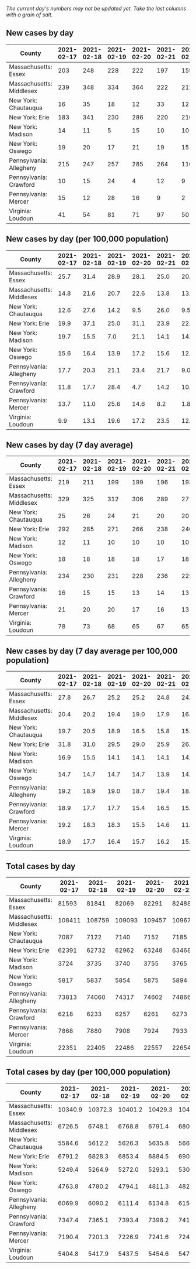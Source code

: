 _The current day's numbers may not be updated yet. Take the last columns with a grain of salt._
## New cases by day

| County | 2021-02-17 | 2021-02-18 | 2021-02-19 | 2021-02-20 | 2021-02-21 | 2021-02-22 | 2021-02-23 |
| --- | --- | --- | --- | --- | --- | --- | --- |
| Massachusetts: Essex | 203 | 248 | 228 | 222 | 197 | 159 |  |
| Massachusetts: Middlesex | 239 | 348 | 334 | 364 | 222 | 212 |  |
| New York: Chautauqua | 16 | 35 | 18 | 12 | 33 | 12 |  |
| New York: Erie | 183 | 341 | 230 | 286 | 220 | 210 |  |
| New York: Madison | 14 | 11 | 5 | 15 | 10 | 10 |  |
| New York: Oswego | 19 | 20 | 17 | 21 | 19 | 15 |  |
| Pennsylvania: Allegheny | 215 | 247 | 257 | 285 | 264 | 110 | 274 |
| Pennsylvania: Crawford | 10 | 15 | 24 | 4 | 12 | 9 | 8 |
| Pennsylvania: Mercer | 15 | 12 | 28 | 16 | 9 | 2 | 23 |
| Virginia: Loudoun | 41 | 54 | 81 | 71 | 97 | 50 | 58 |

## New cases by day (per 100,000 population)

| County | 2021-02-17 | 2021-02-18 | 2021-02-19 | 2021-02-20 | 2021-02-21 | 2021-02-22 | 2021-02-23 |
| --- | --- | --- | --- | --- | --- | --- | --- |
| Massachusetts: Essex | 25.7 | 31.4 | 28.9 | 28.1 | 25.0 | 20.2 |  |
| Massachusetts: Middlesex | 14.8 | 21.6 | 20.7 | 22.6 | 13.8 | 13.2 |  |
| New York: Chautauqua | 12.6 | 27.6 | 14.2 | 9.5 | 26.0 | 9.5 |  |
| New York: Erie | 19.9 | 37.1 | 25.0 | 31.1 | 23.9 | 22.9 |  |
| New York: Madison | 19.7 | 15.5 | 7.0 | 21.1 | 14.1 | 14.1 |  |
| New York: Oswego | 15.6 | 16.4 | 13.9 | 17.2 | 15.6 | 12.3 |  |
| Pennsylvania: Allegheny | 17.7 | 20.3 | 21.1 | 23.4 | 21.7 | 9.0 | 22.5 |
| Pennsylvania: Crawford | 11.8 | 17.7 | 28.4 | 4.7 | 14.2 | 10.6 | 9.5 |
| Pennsylvania: Mercer | 13.7 | 11.0 | 25.6 | 14.6 | 8.2 | 1.8 | 21.0 |
| Virginia: Loudoun | 9.9 | 13.1 | 19.6 | 17.2 | 23.5 | 12.1 | 14.0 |

## New cases by day (7 day average)

| County | 2021-02-17 | 2021-02-18 | 2021-02-19 | 2021-02-20 | 2021-02-21 | 2021-02-22 | 2021-02-23 |
| --- | --- | --- | --- | --- | --- | --- | --- |
| Massachusetts: Essex | 219 | 211 | 199 | 199 | 196 | 193 |  |
| Massachusetts: Middlesex | 329 | 325 | 312 | 306 | 289 | 271 |  |
| New York: Chautauqua | 25 | 26 | 24 | 21 | 20 | 20 |  |
| New York: Erie | 292 | 285 | 271 | 266 | 238 | 240 |  |
| New York: Madison | 12 | 11 | 10 | 10 | 10 | 10 |  |
| New York: Oswego | 18 | 18 | 18 | 18 | 17 | 18 |  |
| Pennsylvania: Allegheny | 234 | 230 | 231 | 228 | 236 | 225 | 236 |
| Pennsylvania: Crawford | 16 | 15 | 15 | 13 | 14 | 13 | 12 |
| Pennsylvania: Mercer | 21 | 20 | 20 | 17 | 16 | 13 | 15 |
| Virginia: Loudoun | 78 | 73 | 68 | 65 | 67 | 65 | 65 |

## New cases by day (7 day average per 100,000 population)

| County | 2021-02-17 | 2021-02-18 | 2021-02-19 | 2021-02-20 | 2021-02-21 | 2021-02-22 | 2021-02-23 |
| --- | --- | --- | --- | --- | --- | --- | --- |
| Massachusetts: Essex | 27.8 | 26.7 | 25.2 | 25.2 | 24.8 | 24.5 |  |
| Massachusetts: Middlesex | 20.4 | 20.2 | 19.4 | 19.0 | 17.9 | 16.8 |  |
| New York: Chautauqua | 19.7 | 20.5 | 18.9 | 16.5 | 15.8 | 15.8 |  |
| New York: Erie | 31.8 | 31.0 | 29.5 | 29.0 | 25.9 | 26.1 |  |
| New York: Madison | 16.9 | 15.5 | 14.1 | 14.1 | 14.1 | 14.1 |  |
| New York: Oswego | 14.7 | 14.7 | 14.7 | 14.7 | 13.9 | 14.7 |  |
| Pennsylvania: Allegheny | 19.2 | 18.9 | 19.0 | 18.7 | 19.4 | 18.5 | 19.4 |
| Pennsylvania: Crawford | 18.9 | 17.7 | 17.7 | 15.4 | 16.5 | 15.4 | 14.2 |
| Pennsylvania: Mercer | 19.2 | 18.3 | 18.3 | 15.5 | 14.6 | 11.9 | 13.7 |
| Virginia: Loudoun | 18.9 | 17.7 | 16.4 | 15.7 | 16.2 | 15.7 | 15.7 |

## Total cases by day

| County | 2021-02-17 | 2021-02-18 | 2021-02-19 | 2021-02-20 | 2021-02-21 | 2021-02-22 | 2021-02-23 |
| --- | --- | --- | --- | --- | --- | --- | --- |
| Massachusetts: Essex | 81593 | 81841 | 82069 | 82291 | 82488 | 82647 |  |
| Massachusetts: Middlesex | 108411 | 108759 | 109093 | 109457 | 109679 | 109891 |  |
| New York: Chautauqua | 7087 | 7122 | 7140 | 7152 | 7185 | 7197 |  |
| New York: Erie | 62391 | 62732 | 62962 | 63248 | 63468 | 63678 |  |
| New York: Madison | 3724 | 3735 | 3740 | 3755 | 3765 | 3775 |  |
| New York: Oswego | 5817 | 5837 | 5854 | 5875 | 5894 | 5909 |  |
| Pennsylvania: Allegheny | 73813 | 74060 | 74317 | 74602 | 74866 | 74976 | 75250 |
| Pennsylvania: Crawford | 6218 | 6233 | 6257 | 6261 | 6273 | 6282 | 6290 |
| Pennsylvania: Mercer | 7868 | 7880 | 7908 | 7924 | 7933 | 7935 | 7958 |
| Virginia: Loudoun | 22351 | 22405 | 22486 | 22557 | 22654 | 22704 | 22762 |

## Total cases by day (per 100,000 population)

| County | 2021-02-17 | 2021-02-18 | 2021-02-19 | 2021-02-20 | 2021-02-21 | 2021-02-22 | 2021-02-23 |
| --- | --- | --- | --- | --- | --- | --- | --- |
| Massachusetts: Essex | 10340.9 | 10372.3 | 10401.2 | 10429.3 | 10454.3 | 10474.5 |  |
| Massachusetts: Middlesex | 6726.5 | 6748.1 | 6768.8 | 6791.4 | 6805.2 | 6818.3 |  |
| New York: Chautauqua | 5584.6 | 5612.2 | 5626.3 | 5635.8 | 5661.8 | 5671.3 |  |
| New York: Erie | 6791.2 | 6828.3 | 6853.4 | 6884.5 | 6908.4 | 6931.3 |  |
| New York: Madison | 5249.4 | 5264.9 | 5272.0 | 5293.1 | 5307.2 | 5321.3 |  |
| New York: Oswego | 4763.8 | 4780.2 | 4794.1 | 4811.3 | 4826.8 | 4839.1 |  |
| Pennsylvania: Allegheny | 6069.9 | 6090.2 | 6111.4 | 6134.8 | 6156.5 | 6165.6 | 6188.1 |
| Pennsylvania: Crawford | 7347.4 | 7365.1 | 7393.4 | 7398.2 | 7412.4 | 7423.0 | 7432.4 |
| Pennsylvania: Mercer | 7190.4 | 7201.3 | 7226.9 | 7241.6 | 7249.8 | 7251.6 | 7272.6 |
| Virginia: Loudoun | 5404.8 | 5417.9 | 5437.5 | 5454.6 | 5478.1 | 5490.2 | 5504.2 |
